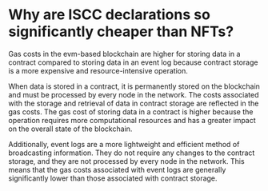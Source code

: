 # Why are ISCC declarations so significantly cheaper than NFTs?

Gas costs in the evm-based blockchain are higher for storing data in a contract compared to storing data in an event log because contract storage is a more expensive and resource-intensive operation.

When data is stored in a contract, it is permanently stored on the blockchain and must be processed by every node in the network. The costs associated with the storage and retrieval of data in contract storage are reflected in the gas costs. The gas cost of storing data in a contract is higher because the operation requires more computational resources and has a greater impact on the overall state of the blockchain.

Additionally, event logs are a more lightweight and efficient method of broadcasting information. They do not require any changes to the contract storage, and they are not processed by every node in the network. This means that the gas costs associated with event logs are generally significantly lower than those associated with contract storage.
